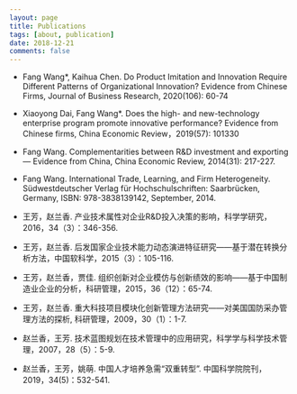 ```yaml
---
layout: page
title: Publications
tags: [about, publication]
date: 2018-12-21
comments: false
---
```


+ Fang Wang*, Kaihua Chen. Do Product Imitation and Innovation Require Different Patterns of Organizational Innovation? Evidence from Chinese Firms, Journal of Business Research, 2020(106): 60-74

+ Xiaoyong Dai, Fang Wang*. Does the high- and new-technology enterprise program promote innovative performance? Evidence from Chinese firms, China Economic Review，2019(57): 101330

+ Fang Wang. Complementarities between R&D investment and exporting — Evidence from China, China Economic Review, 2014(31): 217-227.

+ Fang Wang. International Trade, Learning, and Firm Heterogeneity. Südwestdeutscher Verlag für Hochschulschriften: Saarbrücken, Germany, ISBN: 978-3838139142, September, 2014.

+ 王芳，赵兰香. 产业技术属性对企业R&D投入决策的影响，科学学研究，2016，34（3）：346-356.
+ 王芳，赵兰香. 后发国家企业技术能力动态演进特征研究——基于潜在转换分析方法，中国软科学，2015（3）：105-116.

+ 王芳，赵兰香，贾佳. 组织创新对企业模仿与创新绩效的影响——基于中国制造业企业的分析，科研管理，2015，36（12）：65-74.

+ 王芳，赵兰香. 重大科技项目模块化创新管理方法研究——对美国国防采办管理方法的探析, 科研管理，2009，30（1）：1-7.

+ 赵兰香，王芳. 技术蓝图规划在技术管理中的应用研究，科学学与科学技术管理，2007，28（5）：5-9.

+ 赵兰香，王芳，姚萌. 中国人才培养急需“双重转型”. 中国科学院院刊， 2019，34(5)：532-541.
